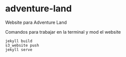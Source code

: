 # adventure-land
Website para Adventure Land


Comandos para trabajar en la terminal y mod el website

```
jekyll build
s3_website push
jekyll serve
```

